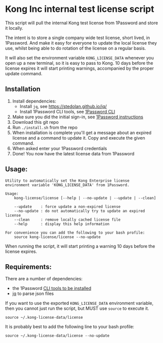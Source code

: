 # Kong Inc internal test license script

This script will pull the internal Kong test license from 1Password and
store it locally. 

The intent is to store a single company wide test license, short lived, in
1Password. And make it easy for everyone to update the local license they use,
whilst being able to do rotation of the license on a regular basis.

It will also set the environment variable `KONG_LICENSE_DATA` whenever you open
up a new terminal, so it is easy to pass to Kong. 10 days before the license
expires it will start printing warnings, accompanied by the proper update
command.

## Installation

1. Install dependencies:
    - Install `jq`, see https://stedolan.github.io/jq/
    - Install 1Password CLI tools, see [1Password CLI](https://support.1password.com/command-line-getting-started/)
2. Make sure you did the initial sign-in, see [1Password instructions](https://support.1password.com/command-line-getting-started/#get-started-with-the-command-line-tool)
3. Download this git repo
4. Run `./install.sh` from the repo
5. When installation is complete you'll get a message about an expired license
   and a command to update it. Copy and execute the given command.
6. When asked enter your 1Password credentials
7. Done! You now have the latest license data from 1Password

## Usage:

```
Utility to automatically set the Kong Enterprise license
environment variable 'KONG_LICENSE_DATA' from 1Password.

Usage:
    kong-license/license [--help | --no-update | --update | --clean]

    --update    : force update a non-expired license
    --no-update : do not automatically try to update an expired license
    --clean     : remove locally cached license file
    --help      : display this help information

For convenience you can add the following to your bash profile:
    source kong-license/license --no-update
```

When running the script, it will start printing a warning 10 days before the
license expires.

## Requirements:

There are a number of dependencies:

- the 1Password [CLI tools to be installed](https://support.1password.com/command-line-getting-started/)
- [jq](https://stedolan.github.io/jq/) to parse json files


If you want to use the exported `KONG_LICENSE_DATA` environment variable,
then you cannot just run the script, but MUST use `source` to execute it.

```
source ~/.kong-license-data/license
```

It is probably best to add the following line to your bash profile:

```
source ~/.kong-license-data/license --no-update
```

